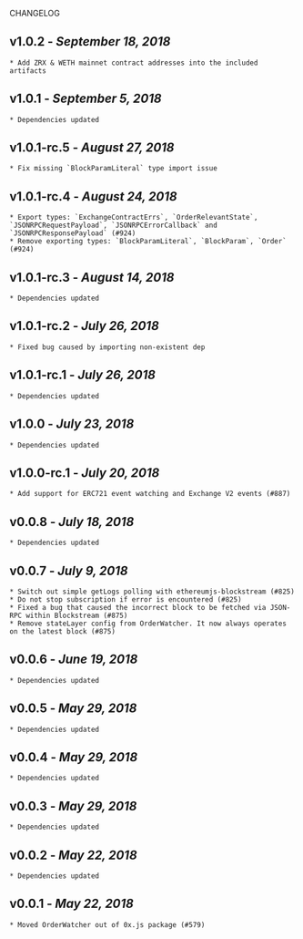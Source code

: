 <!--
changelogUtils.file is auto-generated using the monorepo-scripts package. Don't edit directly.
Edit the package's CHANGELOG.json file only.
-->

CHANGELOG

## v1.0.2 - _September 18, 2018_

    * Add ZRX & WETH mainnet contract addresses into the included artifacts

## v1.0.1 - _September 5, 2018_

    * Dependencies updated

## v1.0.1-rc.5 - _August 27, 2018_

    * Fix missing `BlockParamLiteral` type import issue

## v1.0.1-rc.4 - _August 24, 2018_

    * Export types: `ExchangeContractErrs`, `OrderRelevantState`, `JSONRPCRequestPayload`, `JSONRPCErrorCallback` and `JSONRPCResponsePayload` (#924)
    * Remove exporting types: `BlockParamLiteral`, `BlockParam`, `Order` (#924)

## v1.0.1-rc.3 - _August 14, 2018_

    * Dependencies updated

## v1.0.1-rc.2 - _July 26, 2018_

    * Fixed bug caused by importing non-existent dep

## v1.0.1-rc.1 - _July 26, 2018_

    * Dependencies updated

## v1.0.0 - _July 23, 2018_

    * Dependencies updated

## v1.0.0-rc.1 - _July 20, 2018_

    * Add support for ERC721 event watching and Exchange V2 events (#887)

## v0.0.8 - _July 18, 2018_

    * Dependencies updated

## v0.0.7 - _July 9, 2018_

    * Switch out simple getLogs polling with ethereumjs-blockstream (#825)
    * Do not stop subscription if error is encountered (#825)
    * Fixed a bug that caused the incorrect block to be fetched via JSON-RPC within Blockstream (#875)
    * Remove stateLayer config from OrderWatcher. It now always operates on the latest block (#875)

## v0.0.6 - _June 19, 2018_

    * Dependencies updated

## v0.0.5 - _May 29, 2018_

    * Dependencies updated

## v0.0.4 - _May 29, 2018_

    * Dependencies updated

## v0.0.3 - _May 29, 2018_

    * Dependencies updated

## v0.0.2 - _May 22, 2018_

    * Dependencies updated

## v0.0.1 - _May 22, 2018_

    * Moved OrderWatcher out of 0x.js package (#579)
